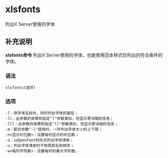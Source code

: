 xlsfonts
===

列出X Server使用的字体

## 补充说明

**xlsfonts命令** 列出X Server使用的字体，也能使用范本样式仅列出的符合条件的字体。

###  语法

```
xlsfonts(选项)
```

###  选项

```
-l：除字体名称外，同时列出字体的属性；
-ll：此参数的效果和指定"l"参数类似，但显示更详细的信息；
-lll：此参数的效果和指定"ll"参数类似，但显示更详细的信息；
-m：配合参数"-l"使用时，一并列出字体大小的上下限；
-n<显示栏位数>：设置每列显示的栏位数；
-o：以OpenFont的形式列出字体清单；
-u：列出字体清单时不依照其名称排序；
-w<每列字符数>：设置每列的最大字符数。
```



